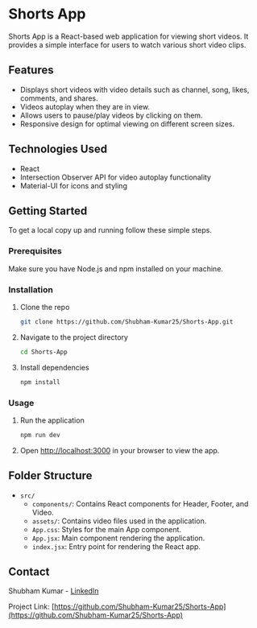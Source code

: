# Shorts App

Shorts App is a React-based web application for viewing short videos. It provides a simple interface for users to watch various short video clips.

## Features

- Displays short videos with video details such as channel, song, likes, comments, and shares.
- Videos autoplay when they are in view.
- Allows users to pause/play videos by clicking on them.
- Responsive design for optimal viewing on different screen sizes.

## Technologies Used

- React
- Intersection Observer API for video autoplay functionality
- Material-UI for icons and styling

## Getting Started

To get a local copy up and running follow these simple steps.

### Prerequisites

Make sure you have Node.js and npm installed on your machine.

### Installation

1. Clone the repo
   ```sh
   git clone https://github.com/Shubham-Kumar25/Shorts-App.git
   ```
2. Navigate to the project directory
   ```sh
   cd Shorts-App
   ```
3. Install dependencies
   ```sh
   npm install
   ```

### Usage

1. Run the application
   ```sh
   npm run dev
   ```
2. Open [http://localhost:3000](http://localhost:3000) in your browser to view the app.

## Folder Structure

- `src/`
  - `components/`: Contains React components for Header, Footer, and Video.
  - `assets/`: Contains video files used in the application.
  - `App.css`: Styles for the main App component.
  - `App.jsx`: Main component rendering the application.
  - `index.jsx`: Entry point for rendering the React app.


## Contact

Shubham Kumar - [LinkedIn]([[https://www.linkedin.com/in/shubham-kumar25/](https://www.linkedin.com/in/shubham-sharmaaaa/)](https://www.linkedin.com/in/shubham-sharmaaaa/))

Project Link: [https://github.com/Shubham-Kumar25/Shorts-App](https://github.com/Shubham-Kumar25/Shorts-App)
```
